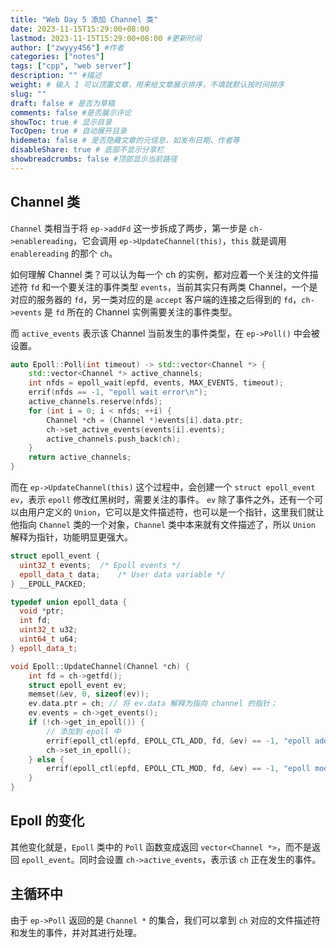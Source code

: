 ```yaml
---
title: "Web Day 5 添加 Channel 类"
date: 2023-11-15T15:29:00+08:00
lastmod: 2023-11-15T15:29:00+08:00 #更新时间
author: ["zwyyy456"] #作者
categories: ["notes"]
tags: ["cpp", "web server"]
description: "" #描述
weight: # 输入 1 可以顶置文章，用来给文章展示排序，不填就默认按时间排序
slug: ""
draft: false # 是否为草稿
comments: false #是否展示评论
showToc: true # 显示目录
TocOpen: true # 自动展开目录
hidemeta: false # 是否隐藏文章的元信息，如发布日期、作者等
disableShare: true # 底部不显示分享栏
showbreadcrumbs: false #顶部显示当前路径
---
```


## Channel 类

`Channel` 类相当于将 `ep->addFd` 这一步拆成了两步，第一步是 `ch->enablereading`，它会调用 `ep->UpdateChannel(this)`，`this` 就是调用 `enablereading` 的那个 `ch`。

如何理解 Channel 类？可以认为每一个 ch 的实例，都对应着一个关注的文件描述符 `fd` 和一个要关注的事件类型 `events`，当前其实只有两类 Channel，一个是对应的服务器的 `fd`，另一类对应的是 `accept` 客户端的连接之后得到的 `fd`，`ch->events` 是 `fd` 所在的 Channel 实例需要关注的事件类型。

而 `active_events` 表示该 Channel 当前发生的事件类型，在 `ep->Poll()` 中会被设置。

```cpp
auto Epoll::Poll(int timeout) -> std::vector<Channel *> {
    std::vector<Channel *> active_channels;
    int nfds = epoll_wait(epfd, events, MAX_EVENTS, timeout);
    errif(nfds == -1, "epoll wait error\n");
    active_channels.reserve(nfds);
    for (int i = 0; i < nfds; ++i) {
        Channel *ch = (Channel *)events[i].data.ptr;
        ch->set_active_events(events[i].events);
        active_channels.push_back(ch);
    }
    return active_channels;
}
```

而在 `ep->UpdateChannel(this)` 这个过程中，会创建一个 `struct epoll_event ev`，表示 `epoll` 修改红黑树时，需要关注的事件。 `ev` 除了事件之外，还有一个可以由用户定义的 `Union`，它可以是文件描述符，也可以是一个指针，这里我们就让他指向 `Channel` 类的一个对象，`Channel` 类中本来就有文件描述了，所以 `Union` 解释为指针，功能明显更强大。

```cpp
struct epoll_event {
  uint32_t events;	/* Epoll events */
  epoll_data_t data;	/* User data variable */
} __EPOLL_PACKED;

typedef union epoll_data {
  void *ptr;
  int fd;
  uint32_t u32;
  uint64_t u64;
} epoll_data_t;
```

```cpp
void Epoll::UpdateChannel(Channel *ch) {
    int fd = ch->getfd();
    struct epoll_event ev;
    memset(&ev, 0, sizeof(ev));
    ev.data.ptr = ch; // 将 ev.data 解释为指向 channel 的指针；
    ev.events = ch->get_events();
    if (!ch->get_in_epoll()) {
        // 添加到 epoll 中
        errif(epoll_ctl(epfd, EPOLL_CTL_ADD, fd, &ev) == -1, "epoll add error!\n");
        ch->set_in_epoll();
    } else {
        errif(epoll_ctl(epfd, EPOLL_CTL_MOD, fd, &ev) == -1, "epoll mod error!\n");
    }
}
```

## Epoll 的变化

其他变化就是，`Epoll` 类中的 `Poll` 函数变成返回 `vector<Channel *>`，而不是返回 `epoll_event`。同时会设置 `ch->active_events`，表示该 `ch` 正在发生的事件。

## 主循环中

由于 `ep->Poll` 返回的是 `Channel *` 的集合，我们可以拿到 `ch` 对应的文件描述符和发生的事件，并对其进行处理。